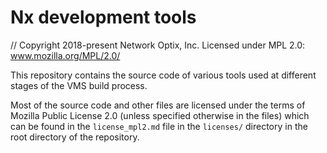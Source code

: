 # Nx development tools

// Copyright 2018-present Network Optix, Inc. Licensed under MPL 2.0: www.mozilla.org/MPL/2.0/

This repository contains the source code of various tools used at different stages of the VMS build
process.

Most of the source code and other files are licensed under the terms of Mozilla Public License 2.0
(unless specified otherwise in the files) which can be found in the `license_mpl2.md` file in the
`licenses/` directory in the root directory of the repository.
